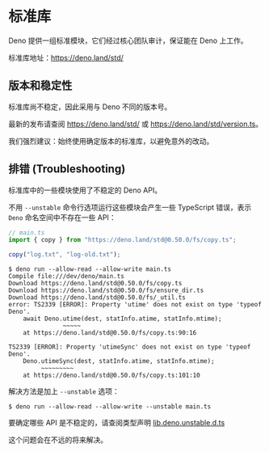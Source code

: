 # 标准库

Deno 提供一组标准模块，它们经过核心团队审计，保证能在 Deno 上工作。

标准库地址：<https://deno.land/std/>

## 版本和稳定性

标准库尚不稳定，因此采用与 Deno 不同的版本号。

最新的发布请查阅 <https://deno.land/std/> 或 <https://deno.land/std/version.ts>。

我们强烈建议：始终使用确定版本的标准库，以避免意外的改动。

## 排错 (Troubleshooting)

标准库中的一些模块使用了不稳定的 Deno API。

不用 `--unstable` 命令行选项运行这些模块会产生一些 TypeScript 错误，表示 `Deno` 命名空间中不存在一些 API：

```typescript
// main.ts
import { copy } from "https://deno.land/std@0.50.0/fs/copy.ts";

copy("log.txt", "log-old.txt");
```

```shell
$ deno run --allow-read --allow-write main.ts
Compile file:///dev/deno/main.ts
Download https://deno.land/std@0.50.0/fs/copy.ts
Download https://deno.land/std@0.50.0/fs/ensure_dir.ts
Download https://deno.land/std@0.50.0/fs/_util.ts
error: TS2339 [ERROR]: Property 'utime' does not exist on type 'typeof Deno'.
    await Deno.utime(dest, statInfo.atime, statInfo.mtime);
               ~~~~~
    at https://deno.land/std@0.50.0/fs/copy.ts:90:16

TS2339 [ERROR]: Property 'utimeSync' does not exist on type 'typeof Deno'.
    Deno.utimeSync(dest, statInfo.atime, statInfo.mtime);
         ~~~~~~~~~
    at https://deno.land/std@0.50.0/fs/copy.ts:101:10
```

解决方法是加上 `--unstable` 选项：

```shell
$ deno run --allow-read --allow-write --unstable main.ts
```

要确定哪些 API 是不稳定的，请查阅类型声明 [lib.deno.unstable.d.ts](https://github.com/denoland/deno/blob/master/cli/js/lib.deno.unstable.d.ts)

这个问题会在不远的将来解决。
